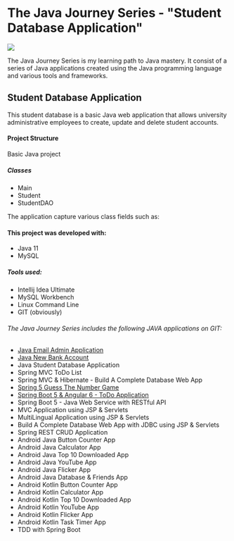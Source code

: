 # The Java Journey Series - "Student Database Application"

![](src/resources/jjs_email_admin_application.jpg)

The Java Journey Series is my learning path to Java mastery.  It consist of a series of Java applications
created using the Java programming language and various tools and frameworks.

## Student Database Application

This student database is a basic Java web application that allows university administrative employees to create, update and delete student accounts.  

#### Project Structure
Basic Java project

##### Classes
* Main
* Student
* StudentDAO

The application capture various class fields such as:

#### This project was developed with: 

* Java 11
* MySQL 

##### Tools used:

* Intellij Idea Ultimate 
* MySQL Workbench
* Linux Command Line
* GIT (obviously)

######  The Java Journey Series includes the following JAVA applications on GIT:
* <a href="https://github.com/marvtdawson/java-emailAdminApp">Java Email Admin Application</a>
* <a href="https://github.com/marvtdawson/java-student-database-app">Java New Bank Account</a>
* Java Student Database Application
* Spring MVC ToDo List
* Spring MVC & Hibernate - Build A Complete Database Web App
* <a href="https://github.com/marvtdawson/timbu-java-springboot-GuessTheNumberGame">Spring 5 Guess The Number Game </a>
* <a href="https://github.com/marvtdawson/angular-springboot-todo">Spring Boot 5 & Angular 6 - ToDo Application</a> 
* Spring Boot 5 - Java Web Service with RESTful API
* MVC Application using JSP & Servlets
* MultiLingual Application using JSP & Servlets
* Build A Complete Database Web App with JDBC using JSP & Servlets
* Spring REST CRUD Application
* Android Java Button Counter App
* Android Java Calculator App
* Android Java Top 10 Downloaded App
* Android Java YouTube App
* Android Java Flicker App
* Android Java Database & Friends App
* Android Kotlin Button Counter App
* Android Kotlin Calculator App
* Android Kotlin Top 10 Downloaded App
* Android Kotlin YouTube App
* Android Kotlin Flicker App
* Android Kotlin Task Timer App
* TDD with Spring Boot 



